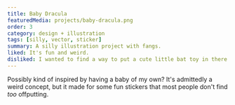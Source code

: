 ```yaml
---
title: Baby Dracula
featuredMedia: projects/baby-dracula.png
order: 3
category: design + illustration
tags: [silly, vector, sticker]
summary: A silly illustration project with fangs.
liked: It's fun and weird.
disliked: I wanted to find a way to put a cute little bat toy in there somewhere, but I called it good and shipped it.
---
```


Possibly kind of inspired by having a baby of my own? It's admittedly a weird concept, but it made for some fun stickers that most people don't find _too_ offputting.
